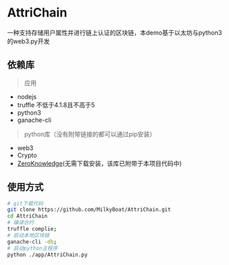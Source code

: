 # AttriChain
一种支持存储用户属性并进行链上认证的区块链，本demo基于以太坊与python3的web3.py开发

## 依赖库
> 应用
* nodejs
* truffle 不低于4.1.8且不高于5
* python3
* ganache-cli

> python库（没有附带链接的都可以通过pip安装）
* web3
* Crypto
* [ZeroKnowledge](https://github.com/anudit/zkpython)(无需下载安装，该库已附带于本项目代码中)

## 使用方式
```bash
# git下载代码
git clone https://github.com/MilkyBoat/AttriChain.git
cd AttriChain
# 编译合约
truffle complie;
# 启动本地区块链
ganache-cli -db;
# 启动python主程序
python ./app/AttriChain.py
```
